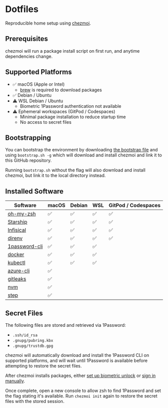 # Dotfiles

Reproducible home setup using [chezmoi](https://www.chezmoi.io/).

## Prerequisites

chezmoi will run a package install script on first run, and anytime dependencies change. 

## Supported Platforms

- ✅ macOS (Apple or Intel)
    - [brew](https://brew.sh) is required to download packages
- ✅ Debian / Ubuntu
- ⚠️ WSL Debian / Ubuntu
    - Biometric 1Password authentication not available
- ⚠️ Ephemeral workspaces (GitPod / Codespaces)
    - Minimal package installation to reduce startup time
    - No access to secret files

## Bootstrapping

You can bootstrap the environment by downloading [the bootstrap file](https://raw.githubusercontent.com/vladzaharia/dotfiles/main/bootstrap.sh) and using `bootstrap.sh -g` which will download and install chezmoi and link it to this GitHub repository. 

Running `bootstrap.sh` without the flag will also download and install chezmoi, but link it to the local directory instead.

## Installed Software

| Software | macOS | Debian | WSL | GitPod / Codespaces |
|----------|-------|--------|-----|---------------------|
| [oh-my-zsh](https://ohmyz.sh/)| ✅ | ✅ | ✅ | ✅ |
| [Starship](https://starship.rs/) | ✅ | ✅ | ✅ | ✅ |
| [Infisical](https://infisical.com//) | ✅ | ✅ | ✅ | ✅ |
| [direnv](https://direnv.net/) | ✅ | ✅ | ✅ | ✅ |
| [1password-cli](https://1password.com/downloads/command-line/) | ✅ | ✅ | ✅ | |
| [docker](https://www.docker.com/)| ✅ | ✅ | ✅ | |
| [kubectl](https://kubernetes.io/docs/tasks/tools/) | ✅ | ✅ | ✅ | |
| [azure-cli](https://docs.microsoft.com/en-us/cli/azure/) | ✅ | | | |
| [gitleaks](https://github.com/zricethezav/gitleaks)| ✅ | | | |
| [nvm](https://github.com/nvm-sh/nvm)| ✅ | | | |
| [step](https://smallstep.com/docs/step-cli)  | ✅ | | | |

## Secret Files

The following files are stored and retrieved via 1Password:

- `.ssh/id_rsa`
- `.gnupg/pubring.kbx`
- `.gnupg/trustdb.gpg`

chezmoi will automatically download and install the 1Password CLI on supported platforms, and will wait until 1Password is available before attempting to restore the secret files.

After chezmoi installs packages, either [set up biometric unlock](https://developer.1password.com/docs/cli/get-started#turn-on-biometric-unlock) or [sign in manually](https://developer.1password.com/docs/cli/sign-in-manually).

Once complete, open a new console to allow zsh to find 1Password and set the flag stating it's available. Run `chezmoi init` again to restore the secret files with the stored session.